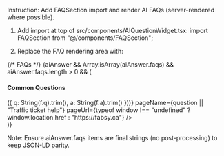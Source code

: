 Instruction: Add FAQSection import and render AI FAQs (server-rendered where possible).

1) Add import at top of src/components/AIQuestionWidget.tsx:
   import FAQSection from "@/components/FAQSection";

2) Replace the FAQ rendering area with:

{/* FAQs */}
{aiAnswer && Array.isArray(aiAnswer.faqs) && aiAnswer.faqs.length > 0 && (
  <div className="space-y-3">
    <h4 className="font-semibold text-sm">Common Questions</h4>
    <FAQSection 
      faqs={aiAnswer.faqs.slice(0, 3).map((f: any) => ({ q: String(f.q).trim(), a: String(f.a).trim() }))}
      pageName={question || "Traffic ticket help"}
      pageUrl={typeof window !== "undefined" ? window.location.href : "https://fabsy.ca"}
    />
  </div>
)}

Note: Ensure aiAnswer.faqs items are final strings (no post-processing) to keep JSON-LD parity.
